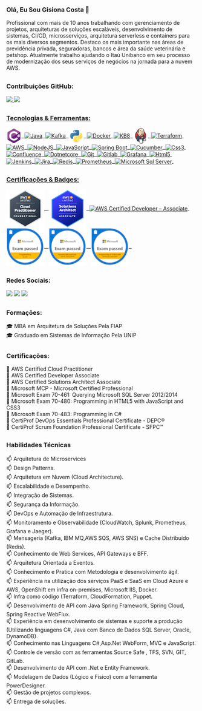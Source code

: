 <!--
**gisiona/gisiona** is a ✨ _special_ ✨ repository because its `README.md` (this file) appears on your GitHub profile.

Here are some ideas to get you started:

- 🔭 I’m currently working on ...
- 🌱 I’m currently learning ...
- 👯 I’m looking to collaborate on ...
- 🤔 I’m looking for help with ...
- 💬 Ask me about ...
- 📫 How to reach me: ...
- 😄 Pronouns: ...
- ⚡ Fun fact: ...
-->

### Olá, Eu Sou Gisiona Costa 👋
<div>  
Profissional com mais de 10 anos trabalhando com gerenciamento de projetos, arquiteturas de soluções escaláveis, desenvolvimento de sistemas, CI/CD, microsserviços, arquitetura serverless e containers para os mais diversos segmentos. Destaco os mais importante nas áreas de previdência privada, seguradoras, bancos e área da saúde veterinária e petshop. Atualmente trabalho ajudando o Itaú Unibanco em seu processo de modernização dos seus serviços de negócios na jornada para a nuvem AWS.

  ##

<h3>Contribuições GitHub:</h3>
 <div>
  <a href="https://github.com/gisiona">
  <img height="180em" src="https://github-readme-stats.vercel.app/api?username=gisiona&show_icons=true&theme=dark&include_all_commits=true&count_private=true"/>
  <img height="180em" src="https://github-readme-stats.vercel.app/api/top-langs/?username=gisiona&layout=compact&langs_count=7&theme=dark"/>
</div>
    
  ##

<h3>Tecnologias & Ferramentas:</h3> 
<div style="display: inline_block">
  <img align="center" alt="CSharp" height="40" width="auto" src="https://raw.githubusercontent.com/devicons/devicon/master/icons/csharp/csharp-original.svg">&nbsp;
  <img align="center" alt="Java" height="40" width="auto" src="https://cdn.jsdelivr.net/gh/devicons/devicon/icons/java/java-original-wordmark.svg">&nbsp;
  <img align="center" alt="Kafka" height="40" width="auto" src="https://cdn.jsdelivr.net/gh/devicons/devicon/icons/apachekafka/apachekafka-original-wordmark.svg">&nbsp;
  <img align="center" alt="Pythoh" height="40" width="auto" src="https://raw.githubusercontent.com/devicons/devicon/master/icons/python/python-original.svg">&nbsp;
  <img align="center" alt="Docker" height="40" width="auto"" src="https://cdn.jsdelivr.net/gh/devicons/devicon/icons/docker/docker-plain-wordmark.svg">&nbsp;
  <img align="center" alt="KB8" height="40" width="auto" src="https://cdn.jsdelivr.net/gh/devicons/devicon/icons/kubernetes/kubernetes-plain-wordmark.svg">&nbsp;
  <img align="center" alt="Kubernetes" height="40" width="auto" src="https://raw.githubusercontent.com/devicons/devicon/master/icons/jenkins/jenkins-original.svg">&nbsp;
  <img align="center" alt="Terraform" height="40" width="auto" src="https://cdn.jsdelivr.net/gh/devicons/devicon/icons/terraform/terraform-original-wordmark.svg">&nbsp;
  <img align="center" alt="AWS" height="40" width="auto" src="https://cdn.jsdelivr.net/gh/devicons/devicon/icons/amazonwebservices/amazonwebservices-original.svg">&nbsp;
  <img align="center" alt="NodeJS" height="40" width="auto" src="https://cdn.jsdelivr.net/gh/devicons/devicon/icons/nodejs/nodejs-original.svg">&nbsp;
  <img align="center" alt="JavaScript" height="40" width="auto" src="https://cdn.jsdelivr.net/gh/devicons/devicon/icons/javascript/javascript-original.svg">&nbsp;
  <img align="center" alt="Spring Boot" height="40" width="auto" src="https://cdn.jsdelivr.net/gh/devicons/devicon/icons/spring/spring-original-wordmark.svg">&nbsp;
  <img align="center" alt="Cucumber" height="40" width="auto" src="https://cdn.jsdelivr.net/gh/devicons/devicon/icons/cucumber/cucumber-plain-wordmark.svg">&nbsp;
  <img align="center" alt="Css3" height="40" width="auto" src="https://cdn.jsdelivr.net/gh/devicons/devicon/icons/css3/css3-original-wordmark.svg">&nbsp;
  <img align="center" alt="Confluence" height="40" width="auto" src="https://cdn.jsdelivr.net/gh/devicons/devicon/icons/confluence/confluence-original-wordmark.svg">&nbsp;
  <img align="center" alt="Dotnetcore" height="40" width="auto" src="https://cdn.jsdelivr.net/gh/devicons/devicon/icons/dotnetcore/dotnetcore-original.svg">&nbsp;
  <img align="center" alt="Git" height="40" width="auto" src="https://cdn.jsdelivr.net/gh/devicons/devicon/icons/git/git-plain-wordmark.svg">&nbsp;
  <img align="center" alt="Gitlab" height="40" width="auto" src="https://cdn.jsdelivr.net/gh/devicons/devicon/icons/gitlab/gitlab-original-wordmark.svg">&nbsp;
  <img align="center" alt="Grafana" height="40" width="auto" src="https://cdn.jsdelivr.net/gh/devicons/devicon/icons/grafana/grafana-original-wordmark.svg">&nbsp;
  <img align="center" alt="Html5" height="40" width="auto" src="https://cdn.jsdelivr.net/gh/devicons/devicon/icons/html5/html5-original-wordmark.svg">&nbsp;
  <img align="center" alt="Jenkins" height="40" width="auto" src="https://cdn.jsdelivr.net/gh/devicons/devicon/icons/jenkins/jenkins-original.svg">&nbsp;
  <img align="center" alt="Jira" height="40" width="auto" src="https://cdn.jsdelivr.net/gh/devicons/devicon/icons/jira/jira-original-wordmark.svg">&nbsp;
  <img align="center" alt="Redis" height="40" width="auto" src="https://cdn.jsdelivr.net/gh/devicons/devicon/icons/redis/redis-original-wordmark.svg">&nbsp;
  <img align="center" alt="Prometheus" height="40" width="auto" src="https://cdn.jsdelivr.net/gh/devicons/devicon/icons/prometheus/prometheus-original-wordmark.svg">&nbsp;
  <img align="center" alt="Microsoft Sql Server" height="40" width="auto" src="https://cdn.jsdelivr.net/gh/devicons/devicon/icons/microsoftsqlserver/microsoftsqlserver-plain-wordmark.svg">&nbsp;
    
  
          
</div>

  ##
  
<div> 
  <h3>Certificações & Badges:</h3> 
  <a href="https://www.credly.com/badges/b1bb3359-9c89-45cf-981b-74f8d0821c45/public_url" target="_blank">
    <img align="center" alt="AWS Cloud Praticioner" height="100" width="100" src="https://github.com/gisiona/gisiona/blob/main/img/aws-certified-cloud-practitioner.png"> &nbsp;
  </a>
  <a href="https://www.credly.com/badges/c13a1a56-9ea9-48ae-a159-1e15e018ec4f/public_url" target="_blank">
  <img align="center" alt="AWS Certified Solutions Architect – Associate" height="100" width="100" src="https://github.com/gisiona/gisiona/blob/main/img/aws-certified-solutions-architect-associate.png">&nbsp;
  </a>
  <a href="https://www.credly.com/badges/c13a1a56-9ea9-48ae-a159-1e15e018ec4f/public_url" target="_blank">
  <img align="center" alt="AWS Certified Developer – Associate" height="100" width="100" src="https://images.credly.com/size/340x340/images/b9feab85-1a43-4f6c-99a5-631b88d5461b/image.png">&nbsp;
  </a>
  <a href="https://www.credly.com/badges/b91b3e35-57e1-4f42-b498-ff356c9b13c0/public_url" target="_blank">
    <img align="center" alt="Exam 483: Microsoft Programming in C#" height="100" width="100" src="https://github.com/gisiona/gisiona/blob/main/img/exam-483-programming-in-c.png"> &nbsp;
  </a>
  <a href="https://www.credly.com/badges/0646f8e8-4b7b-4113-994d-bff9e8e7cc51/public_url" target="_blank">
    <img align="center" alt="Exam 461: Microsoft Querying SQL Server 2012/2014" height="100" width="100" src="https://github.com/gisiona/gisiona/blob/main/img/exam-461-querying-microsoft-sql-server-2012-2014.png"> &nbsp;
  </a>
  <a href="https://www.credly.com/badges/967ee59b-297d-4688-9bd5-de3c7e2bcd24/public_url" target="_blank">
    <img align="center" alt="Exam 480: Microsoft Programming in HTML5 with JavaScript and CSS3
" height="100" width="100" src="https://github.com/gisiona/gisiona/blob/main/img/exam-480-programming-in-html5-with-javascript-and-css3.png"> &nbsp;
  </a>
</div>

  ##

<div> 
  <h3>Redes Sociais:</h3> 
  <a href="https://instagram.com/gisiona" target="_blank"><img src="https://img.shields.io/badge/-Instagram-%23E4405F?style=for-the-badge&logo=instagram&logoColor=white" target="_blank"></a>
  <a href="https://www.linkedin.com/in/gisiona" target="_blank"><img src="https://img.shields.io/badge/-LinkedIn-%230077B5?style=for-the-badge&logo=linkedin&logoColor=white" target="_blank"></a> 
  <a href="https://youtube.com/@gisionacosta8114" target="_blank"><img src="https://img.shields.io/badge/YouTube-FF0000?style=for-the-badge&logo=youtube&logoColor=white" target="_blank"></a> 
</div>

## 

<h3>Formações: </h3>
🎓 MBA em Arquitetura de Soluções Pela FIAP <br>
🎓 Graduado em Sistemas de Informação Pela UNIP

  ##

<h3>Certificações: </h3>
📄 AWS Certified Cloud Practitioner <br>
📄 AWS Certified Developer Associate <br>
📄 AWS Certified Solutions Architect Associate <br>
📄 Microsoft MCP - Microsoft Certified Professional <br>
📄 Microsoft Exam 70-461: Querying Microsoft SQL Server 2012/2014 <br>
📄 Microsoft Exam 70-480: Programming in HTML5 with JavaScript and CSS3 <br>
📄 Microsoft Exam 70-483: Programming in C# <br>
📄 CertiProf DevOps Essentials Professional Certificate - DEPC® <br>
📄 CertiProf Scrum Foundation Professional Certificate - SFPC™ 

  ##

<h3>Habilidades Técnicas </h3>
📫 Arquitetura de Microservices <br>
📫 Design Patterns. <br>
📫 Arquitetura em Nuvem (Cloud Architecture). <br>
📫 Escalabilidade e Desempenho. <br>
📫 Integração de Sistemas. <br>
📫 Segurança da Informação. <br>
📫 DevOps e Automação de Infraestrutura. <br>
📫 Monitoramento e Observabilidade (CloudWatch, Splunk, Prometheus, Grafana e Jaeger). <br>
📫 Mensageria (Kafka, IBM MQ,AWS SQS, AWS SNS) e Cache Distribuído (Redis). <br>
📫 Conhecimento de Web Services, API Gateways e BFF. <br>
📫 Arquitetura Orientada a Eventos. <br>
📫 Conhecimento e Pratica com Metodologia e desenvolvimento ágil. <br>
📫 Experiência na utilização dos serviços PaaS e SaaS em Cloud Azure e AWS, OpenShift em infra on-premises, Microsoft IIS, Docker. <br>
📫 Infra como código (Terraform, CloudFormation, Puppet. <br>
📫 Desenvolvimento de API com Java Spring Framework, Spring Cloud, Spring Reactive WebFlux. <br>
📫 Experiência em desenvolvimento de sistemas e suporte a produção (Utilizando linguagens C#, Java com Banco de Dados SQL Server, Oracle, DynamoDB). <br>
📫 Conhecimento nas Linguagens C#,Asp.Net WebForm, MVC e JavaScript. <br>
📫 Controle de versão com as ferramentas Source Safe , TFS, SVN, GIT, GitLab. <br>
📫 Desenvolvimento de API com .Net e Entity Framework. <br>
📫 Modelagem de Dados (Lógico e Físico) com a ferramenta PowerDesigner. <br>
📫 Gestão de projetos complexos. <br>
📫 Entrega de soluções. <br>
</div> 

  ##
